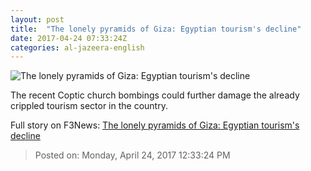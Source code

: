 ```yaml
---
layout: post
title:  "The lonely pyramids of Giza: Egyptian tourism's decline"
date: 2017-04-24 07:33:24Z
categories: al-jazeera-english
---
```


![The lonely pyramids of Giza: Egyptian tourism's decline](http://www.aljazeera.com/mritems/Images/2017/4/18/3971f49823a3450490dfee2ee9759b2f_18.jpg)

The recent Coptic church bombings could further damage the already crippled tourism sector in the country.


Full story on F3News: [The lonely pyramids of Giza: Egyptian tourism's decline](http://www.f3nws.com/n/erG2fD)

> Posted on: Monday, April 24, 2017 12:33:24 PM
